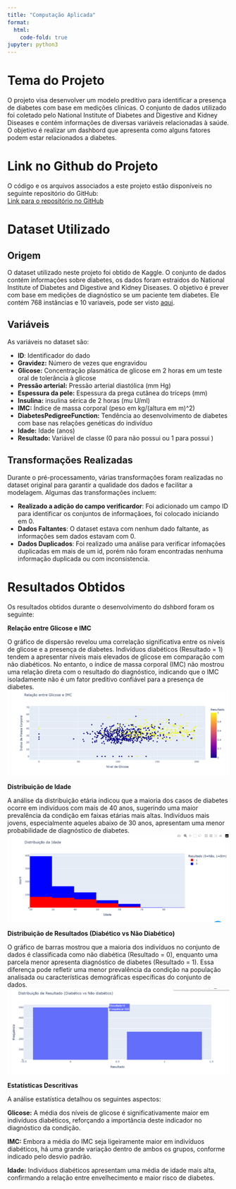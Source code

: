 ```yaml
---
title: "Computação Aplicada"
format:
  html:
    code-fold: true
jupyter: python3
---
```



# Tema do Projeto

O projeto visa desenvolver um modelo preditivo para identificar a presença de diabetes com base em medições clínicas. O conjunto de dados utilizado foi coletado pelo National Institute of Diabetes and Digestive and Kidney Diseases e contém informações de diversas variáveis relacionadas à saúde. O objetivo é realizar um dashbord que apresenta como alguns fatores podem estar relacionados a diabetes.

# Link no Github do Projeto

O código e os arquivos associados a este projeto estão disponíveis no seguinte repositório do GitHub:  
[Link para o repositório no GitHub](https://github.com/AnaMaria27/DataScienceProjetoFinal)

# Dataset Utilizado

## Origem

O dataset utilizado neste projeto foi obtido de Kaggle. O conjunto de dados contém informações sobre diabetes, os dados foram estraidos do  National Institute of Diabetes and Digestive and Kidney Diseases. O objetivo é prever com base em medições de diagnóstico se um paciente tem diabetes. Ele contém 768 instâncias e 10 variaveis, pode ser visto  [aqui](https://www.kaggle.com/datasets/mathchi/diabetes-data-set).

## Variáveis

As  variáveis no dataset são:
- **ID**: Identificador do dado 
- **Gravidez:** Número de vezes que engravidou
- **Glicose:** Concentração plasmática de glicose em 2 horas em um teste oral de tolerância à glicose
- **Pressão arterial:** Pressão arterial diastólica (mm Hg)
- **Espessura da pele:** Espessura da prega cutânea do tríceps (mm)
- **Insulina:** insulina sérica de 2 horas (mu U/ml)
- **IMC:** Índice de massa corporal (peso em kg/(altura em m)^2)
- **DiabetesPedigreeFunction:** Tendência ao desenvolvimento de diabetes com base nas relações genéticas do indivíduo
- **Idade:** Idade (anos)
- **Resultado:** Variável de classe (0 para não possui ou 1 para possui )
## Transformações Realizadas

Durante o pré-processamento, várias transformações foram realizadas no dataset original para garantir a qualidade dos dados e facilitar a modelagem. Algumas das transformações incluem:

- **Realizado a adição do campo verificardor**: Foi adicionado um campo ID para identificar os conjuntos de informaçãoes, foi colocado iniciando em 0. 
- **Dados Faltantes**: O dataset estava com nenhum dado faltante, as informações sem dados estavam com 0.
- **Dados Duplicados**: Foi realizado uma análise para verificar infomações duplicadas em mais de um id, porém não foram encontradas nenhuma informação duplicada ou com inconsistencia. 


# Resultados Obtidos

Os resultados obtidos durante o desenvolvimento do dshbord foram os seguinte:

**Relação entre Glicose e IMC**

O gráfico de dispersão revelou uma correlação significativa entre os níveis de glicose e a presença de diabetes. Indivíduos diabéticos (Resultado = 1) tendem a apresentar níveis mais elevados de glicose em comparação com não diabéticos. No entanto, o índice de massa corporal (IMC) não mostrou uma relação direta com o resultado do diagnóstico, indicando que o IMC isoladamente não é um fator preditivo confiável para a presença de diabetes.
![Texto Alternativo](g1.png)

**Distribuição de Idade**

A análise da distribuição etária indicou que a maioria dos casos de diabetes ocorre em indivíduos com mais de 40 anos, sugerindo uma maior prevalência da condição em faixas etárias mais altas. Indivíduos mais jovens, especialmente aqueles abaixo de 30 anos, apresentam uma menor probabilidade de diagnóstico de diabetes.
![Texto Alternativo](g2.png)

**Distribuição de Resultados (Diabético vs Não Diabético)**

O gráfico de barras mostrou que a maioria dos indivíduos no conjunto de dados é classificada como não diabética (Resultado = 0), enquanto uma parcela menor apresenta diagnóstico de diabetes (Resultado = 1). Essa diferença pode refletir uma menor prevalência da condição na população analisada ou características demográficas específicas do conjunto de dados.
![Texto Alternativo](g3.png)

**Estatísticas Descritivas**

A análise estatística detalhou os seguintes aspectos:

**Glicose:** A média dos níveis de glicose é significativamente maior em indivíduos diabéticos, reforçando a importância deste indicador no diagnóstico da condição.

**IMC:** Embora a média do IMC seja ligeiramente maior em indivíduos diabéticos, há uma grande variação dentro de ambos os grupos, conforme indicado pelo desvio padrão.

**Idade:** Indivíduos diabéticos apresentam uma média de idade mais alta, confirmando a relação entre envelhecimento e maior risco de diabetes.



